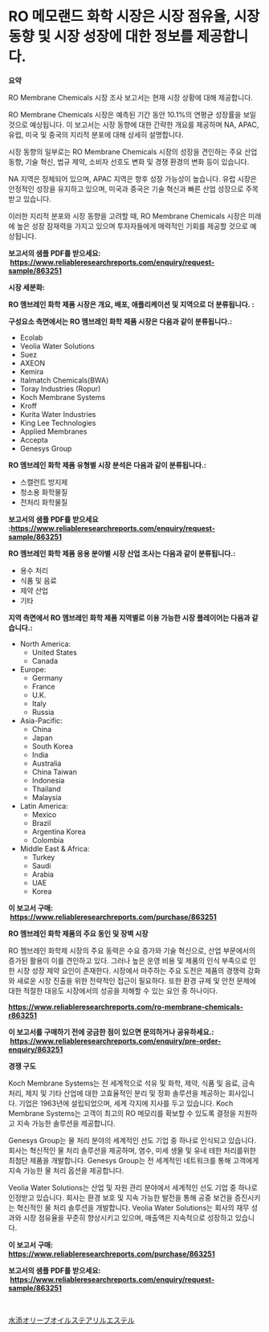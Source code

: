 <p><h1>RO 메모랜드 화학 시장은 시장 점유율, 시장 동향 및 시장 성장에 대한 정보를 제공합니다.</h1></p><p><strong>요약</strong></p>
<p><p>RO Membrane Chemicals 시장 조사 보고서는 현재 시장 상황에 대해 제공합니다. </p><p>RO Membrane Chemicals 시장은 예측된 기간 동안 10.1%의 연평균 성장률을 보일 것으로 예상됩니다. 이 보고서는 시장 동향에 대한 간략한 개요를 제공하며 NA, APAC, 유럽, 미국 및 중국의 지리적 분포에 대해 상세히 설명합니다.</p><p>시장 동향의 일부로는 RO Membrane Chemicals 시장의 성장을 견인하는 주요 산업 동향, 기술 혁신, 법규 제약, 소비자 선호도 변화 및 경쟁 환경의 변화 등이 있습니다.</p><p>NA 지역은 정체되어 있으며, APAC 지역은 향후 성장 가능성이 높습니다. 유럽 시장은 안정적인 성장을 유지하고 있으며, 미국과 중국은 기술 혁신과 빠른 산업 성장으로 주목받고 있습니다.</p><p>이러한 지리적 분포와 시장 동향을 고려할 때, RO Membrane Chemicals 시장은 미래에 높은 성장 잠재력을 가지고 있으며 투자자들에게 매력적인 기회를 제공할 것으로 예상됩니다.</p></p>
<p><strong>보고서의 샘플 PDF를 받으세요: &nbsp;<a href="https://www.reliableresearchreports.com/enquiry/request-sample/863251">https://www.reliableresearchreports.com/enquiry/request-sample/863251</a></strong></p>
<p><strong>시장 세분화:</strong></p>
<p><strong> RO 멤브레인 화학 제품 시장은 개요, 배포, 애플리케이션 및 지역으로 더 분류됩니다. :</strong></p>
<p><strong>구성요소 측면에서는 RO 멤브레인 화학 제품 시장은 다음과 같이 분류됩니다.:</strong></p>
<p><ul><li>Ecolab</li><li>Veolia Water Solutions</li><li>Suez</li><li>AXEON</li><li>Kemira</li><li>Italmatch Chemicals(BWA)</li><li>Toray Industries (Ropur)</li><li>Koch Membrane Systems</li><li>Kroff</li><li>Kurita Water Industries</li><li>King Lee Technologies</li><li>Applied Membranes</li><li>Accepta</li><li>Genesys Group</li></ul></p>
<p><strong> RO 멤브레인 화학 제품 유형별 시장 분석은 다음과 같이 분류됩니다.:</strong></p>
<p><ul><li>스캘런트 방지제</li><li>청소용 화학물질</li><li>전처리 화학물질</li></ul></p>
<p><strong>보고서의 샘플 PDF를 받으세요 :<a href="https://www.reliableresearchreports.com/enquiry/request-sample/863251">https://www.reliableresearchreports.com/enquiry/request-sample/863251</a></strong></p>
<p><strong> RO 멤브레인 화학 제품 응용 분야별 시장 산업 조사는 다음과 같이 분류됩니다.:</strong></p>
<p><ul><li>용수 처리</li><li>식품 및 음료</li><li>제약 산업</li><li>기타</li></ul></p>
<p><strong>지역 측면에서 RO 멤브레인 화학 제품 지역별로 이용 가능한 시장 플레이어는 다음과 같습니다.:</strong></p>
<p><ul>
    <li>
        North America:
        <ul>
            <li>United States</li>
            <li>Canada</li>
        </ul>
    </li>
    <li>
        Europe:
        <ul>
            <li>Germany</li>
            <li>France</li>
            <li>U.K.</li>
            <li>Italy</li>
            <li>Russia</li>
        </ul>
    </li>
    <li>
        Asia-Pacific:
        <ul>
            <li>China</li>
            <li>Japan</li>
            <li>South Korea</li>
            <li>India</li>
            <li>Australia</li>
            <li>China Taiwan</li>
            <li>Indonesia</li>
            <li>Thailand</li>
            <li>Malaysia</li>
        </ul>
    </li>
    <li>
        Latin America:
        <ul>
            <li>Mexico</li>
            <li>Brazil</li>
            <li>Argentina Korea</li>
            <li>Colombia</li>
        </ul>
    </li>
    <li>
        Middle East & Africa:
        <ul>
            <li>Turkey</li>
            <li>Saudi</li>
            <li>Arabia</li>
            <li>UAE</li>
            <li>Korea</li>
        </ul>
    </li>
    </ul></p>
<p><strong>이 보고서 구매: &nbsp;<a href="https://www.reliableresearchreports.com/purchase/863251">https://www.reliableresearchreports.com/purchase/863251</a></strong></p>
<p><strong>RO 멤브레인 화학 제품의 주요 동인 및 장벽 시장</strong></p>
<p><p>RO 멤브레인 화학제 시장의 주요 동력은 수요 증가와 기술 혁신으로, 산업 부문에서의 증가된 활용이 이를 견인하고 있다. 그러나 높은 운영 비용 및 제품의 인식 부족으로 인한 시장 성장 제약 요인이 존재한다. 시장에서 마주하는 주요 도전은 제품의 경쟁력 강화와 새로운 시장 진출을 위한 전략적인 접근이 필요하다. 또한 환경 규제 및 안전 문제에 대한 적절한 대응도 시장에서의 성공을 저해할 수 있는 요인 중 하나이다.</p></p>
<p><strong><a href="https://www.reliableresearchreports.com/ro-membrane-chemicals-r863251">https://www.reliableresearchreports.com/ro-membrane-chemicals-r863251</a></strong></p>
<p><strong>이 보고서를 구매하기 전에 궁금한 점이 있으면 문의하거나 공유하세요.: &nbsp;<a href="https://www.reliableresearchreports.com/enquiry/pre-order-enquiry/863251">https://www.reliableresearchreports.com/enquiry/pre-order-enquiry/863251</a></strong></p>
<p><strong>경쟁 구도</strong></p>
<p><p>Koch Membrane Systems는 전 세계적으로 석유 및 화학, 제약, 식품 및 음료, 금속 처리, 제지 및 기타 산업에 대한 고효율적인 분리 및 정화 솔루션을 제공하는 회사입니다. 기업은 1963년에 설립되었으며, 세계 각지에 지사를 두고 있습니다. Koch Membrane Systems는 고객이 최고의 RO 메모리를 확보할 수 있도록 결정을 지원하고 지속 가능한 솔루션을 제공합니다.</p><p>Genesys Group는 물 처리 분야의 세계적인 선도 기업 중 하나로 인식되고 있습니다. 회사는 혁신적인 물 처리 솔루션을 제공하며, 염수, 미세 생물 및 유네 테한 처리를위한 최첨단 제품을 개발합니다. Genesys Group는 전 세계적인 네트워크를 통해 고객에게 지속 가능한 물 처리 옵션을 제공합니다.</p><p>Veolia Water Solutions는 산업 및 자원 관리 분야에서 세계적인 선도 기업 중 하나로 인정받고 있습니다. 회사는 환경 보호 및 지속 가능한 발전을 통해 공중 보건을 증진시키는 혁신적인 물 처리 솔루션을 개발합니다. Veolia Water Solutions는 회사의 재무 성과와 시장 점유율을 꾸준히 향상시키고 있으며, 매출액은 지속적으로 성장하고 있습니다.</p></p>
<p><strong>이 보고서 구매: &nbsp; <a href="https://www.reliableresearchreports.com/purchase/863251">https://www.reliableresearchreports.com/purchase/863251</a></strong></p>
<p><strong>보고서의 샘플 PDF를 받으세요: &nbsp;<a href="https://www.reliableresearchreports.com/enquiry/request-sample/863251">https://www.reliableresearchreports.com/enquiry/request-sample/863251</a></strong><strong></strong></p>
<p>&nbsp;</p>
<p><p><a href="https://medium.com/@christiandickens2005/%E6%B0%B4%E7%B4%A0%E5%8C%96%E3%82%AA%E3%83%AA%E3%83%BC%E3%83%96%E3%82%AA%E3%82%A4%E3%83%AB%E3%82%B9%E3%83%86%E3%82%A2%E3%83%AA%E3%83%AB%E3%82%A8%E3%82%B9%E3%83%86%E3%83%AB%E5%B8%82%E5%A0%B4-2031%E5%B9%B4%E3%81%BE%E3%81%A7%E3%81%AE%E6%88%90%E5%8A%9F%E3%81%99%E3%82%8B%E3%83%93%E3%82%B8%E3%83%8D%E3%82%B9%E6%88%A6%E7%95%A5%E3%81%AE%E9%8D%B5-3f4ae5ba8364">水添オリーブオイルステアリルエステル</a></p></p>